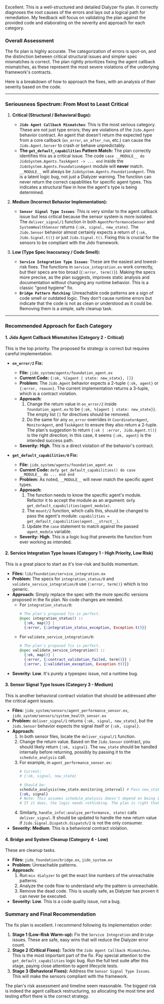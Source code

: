 Excellent. This is a well-structured and detailed Dialyzer fix plan. It correctly diagnoses the root causes of the errors and lays out a logical path for remediation. My feedback will focus on validating the plan against the provided code and elaborating on the severity and approach for each category.

### Overall Assessment

The fix plan is highly accurate. The categorization of errors is spot-on, and the distinction between critical structural issues and simpler spec mismatches is correct. The plan rightly prioritizes fixing the agent callback mismatches, as these represent the most severe violations of the underlying framework's contracts.

Here is a breakdown of how to approach the fixes, with an analysis of their severity based on the code.

---

### Seriousness Spectrum: From Most to Least Critical

1.  **Critical (Structural / Behavioral Bugs):**
    *   **`Jido Agent Callback Mismatches`**: This is the most serious category. These are not just type errors; they are violations of the `Jido.Agent` behavior contract. An agent that doesn't return the expected type from a core callback (`on_error`, `on_after_run`, etc.) can cause the `Jido.Agent.Server` to crash or behave unpredictably.
    *   **The `get_default_capabilities` Pattern Match:** The plan correctly identifies this as a critical issue. The code `case __MODULE__ do JidoSystem.Agents.TaskAgent -> ... end` inside the `JidoSystem.Agents.FoundationAgent` module will **never** match. `__MODULE__` will always be `JidoSystem.Agents.FoundationAgent`. This is a latent logic bug, not just a Dialyzer warning. The function can never return the correct capabilities for specific agent types. This indicates a structural flaw in how the agent's type is being determined.

2.  **Medium (Incorrect Behavior Implementation):**
    *   **`Sensor Signal Type Issues`**: This is very similar to the agent callback issue but less critical because the sensor system is more isolated. The `deliver_signal/1` function in both `AgentPerformanceSensor` and `SystemHealthSensor` returns `{:ok, signal, new_state}`. The `Jido.Sensor` behavior almost certainly expects a return of `{:ok, Jido.Signal.t()}` or just `Jido.Signal.t()`. Fixing this is crucial for the sensors to be compliant with the Jido framework.

3.  **Low (Type Spec Inaccuracy / Code Smell):**
    *   **`Service Integration Type Issues`**: These are the easiest and lowest-risk fixes. The functions in `service_integration.ex` work correctly, but their specs are too broad (`{:error, term()}`). Making the specs more precise, as the plan suggests, improves static analysis and documentation without changing any runtime behavior. This is a classic "good hygiene" fix.
    *   **`Bridge Pattern Matching`**: Unreachable code patterns are a sign of code smell or outdated logic. They don't cause runtime errors but indicate that the code is not as clean or understood as it could be. Removing them is a simple, safe cleanup task.

---

### Recommended Approach for Each Category

#### 1. Jido Agent Callback Mismatches (Category 2 - Critical)

This is the top priority. The proposed fix strategy is correct but requires careful implementation.

*   **`on_error/2` Fix:**
    *   **File:** `jido_system/agents/foundation_agent.ex`
    *   **Current Code:** `{:ok, %{agent | state: new_state}, []}`
    *   **Problem:** The `Jido.Agent` behavior expects a 2-tuple `{:ok, agent}` or `{:error, reason}`. The current implementation returns a 3-tuple, which is a contract violation.
    *   **Approach:**
        1.  Change the return value in `on_error/2` inside `foundation_agent.ex` to be `{:ok, %{agent | state: new_state}}`. The empty list `[]` for directives should be removed.
        2.  Do the same for any `on_error` overrides in `CoordinatorAgent`, `MonitorAgent`, and `TaskAgent` to ensure they also return a 2-tuple. The plan's suggestion to return `{:ok | :error, Jido.Agent.t()}` is the right direction; in this case, it seems `{:ok, agent}` is the intended success path.
    *   **Severity:** **High**. This is a direct violation of the behavior's contract.

*   **`get_default_capabilities/0` Fix:**
    *   **File:** `jido_system/agents/foundation_agent.ex`
    *   **Current Code:** `defp get_default_capabilities() do case __MODULE__ do ... end end`
    *   **Problem:** As noted, `__MODULE__` will never match the specific agent types.
    *   **Approach:**
        1.  The function needs to know the specific agent's module. Refactor it to accept the module as an argument: `defp get_default_capabilities(agent_module)`.
        2.  The `mount/2` function, which calls this, should be changed to pass the agent's module: `capabilities = get_default_capabilities(agent.__struct__)`.
        3.  Update the `case` statement to match against the passed `agent_module` variable.
    *   **Severity:** **High**. This is a logic bug that prevents the function from ever working as intended.

#### 2. Service Integration Type Issues (Category 1 - High Priority, Low Risk)

This is a great place to start as it's low-risk and builds momentum.

*   **Files:** `lib/foundation/service_integration.ex`
*   **Problem:** The specs for `integration_status/0` and `validate_service_integration/0` use `{:error, term()}` which is too generic.
*   **Approach:** Simply replace the spec with the more specific versions proposed in the fix plan. No code changes are needed.
    *   For `integration_status/0`:
        ```elixir
        # The plan's proposed fix is perfect.
        @spec integration_status() :: 
          {:ok, map()} | 
          {:error, {:integration_status_exception, Exception.t()}}
        ```
    *   For `validate_service_integration/0`:
        ```elixir
        # The plan's proposed fix is perfect.
        @spec validate_service_integration() :: 
          {:ok, map()} | 
          {:error, {:contract_validation_failed, term()}} |
          {:error, {:validation_exception, Exception.t()}}
        ```
*   **Severity:** **Low**. It's purely a typespec issue, not a runtime bug.

#### 3. Sensor Signal Type Issues (Category 3 - Medium)

This is another behavioral contract violation that should be addressed after the critical agent issues.

*   **Files:** `jido_system/sensors/agent_performance_sensor.ex`, `jido_system/sensors/system_health_sensor.ex`
*   **Problem:** `deliver_signal/1` returns `{:ok, signal, new_state}`, but the `Jido.Sensor` behavior expects the signal itself or `{:ok, signal}`.
*   **Approach:**
    1.  In both sensor files, locate the `deliver_signal/1` function.
    2.  Change the return value. Based on the `Jido.Sensor` contract, you should likely return `{:ok, signal}`. The `new_state` should be handled internally before returning, possibly by passing it to the `schedule_analysis` call.
    3.  For example, in `agent_performance_sensor.ex`:
        ```elixir
        # Current:
        # {:ok, signal, new_state}

        # Should be:
        schedule_analysis(new_state.monitoring_interval) # Pass new_state here if needed
        {:ok, signal} 
        # Note: This assumes schedule_analysis doesn't depend on being in the GenServer process.
        # If it does, the logic needs rethinking. The plan is right that the return signature must change.
        ```
    4.  Similarly, `handle_info(:analyze_performance, state)` calls `deliver_signal`. It should be updated to handle the new return value if `Jido.Signal.Dispatch.dispatch/2` is not the only consumer.
*   **Severity:** **Medium**. This is a behavioral contract violation.

#### 4. Bridge and System Cleanup (Category 4 - Low)

These are cleanup tasks.

*   **Files:** `jido_foundation/bridge.ex`, `jido_system.ex`
*   **Problem:** Unreachable patterns.
*   **Approach:**
    1.  Run `mix dialyzer` to get the exact line numbers of the unreachable patterns.
    2.  Analyze the code flow to understand *why* the pattern is unreachable.
    3.  Remove the dead code. This is usually safe, as Dialyzer has proven it can never be executed.
*   **Severity:** **Low**. This is a code quality issue, not a bug.

### Summary and Final Recommendation

The fix plan is excellent. I recommend following its implementation order:

1.  **Stage 1 (Low-Risk Warm-up):** Fix the `Service Integration` and `Bridge` issues. These are safe, easy wins that will reduce the Dialyzer error count.
2.  **Stage 2 (Critical Fixes):** Tackle the `Jido Agent Callback Mismatches`. This is the most important part of the fix. Pay special attention to the `get_default_capabilities` logic bug. Run the full test suite after this stage, paying close attention to agent lifecycle tests.
3.  **Stage 3 (Behavioral Fixes):** Address the `Sensor Signal Type Issues`. This will make the sensors compliant with the framework.

The plan's risk assessment and timeline seem reasonable. The biggest risk is indeed the agent callback restructuring, so allocating the most time and testing effort there is the correct strategy.

